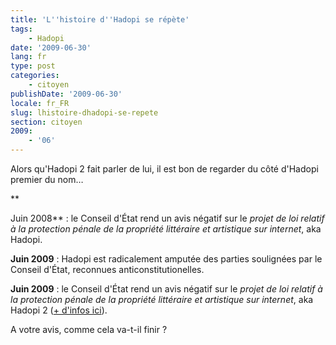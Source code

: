 ```yaml
---
title: 'L''histoire d''Hadopi se répète'
tags:
    - Hadopi
date: '2009-06-30'
lang: fr
type: post
categories:
    - citoyen
publishDate: '2009-06-30'
locale: fr_FR
slug: lhistoire-dhadopi-se-repete
section: citoyen
2009:
    - '06'
---
```


Alors qu'Hadopi 2 fait parler de lui, il est bon de regarder du côté d'Hadopi premier du nom…

**<!--more-->

Juin 2008**&nbsp;: le Conseil d'État rend un avis négatif sur le _projet de loi relatif à la protection pénale de la propriété littéraire et artistique sur internet_, aka Hadopi.

**Juin 2009**&nbsp;: Hadopi est radicalement amputée des parties soulignées par le Conseil d'État, reconnues anticonstitutionelles.

**Juin 2009**&nbsp;: le Conseil d'État rend un avis négatif sur le _projet de loi relatif à la protection pénale de la propriété littéraire et artistique sur internet_, aka Hadopi 2 ([+ d'infos ici](http://www.nextinpact.com/archive/51688-hadopi-piratage-loi-conseil.htm)).

A votre avis, comme cela va-t-il finir ?